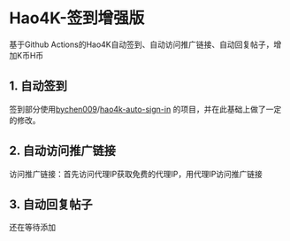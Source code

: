 # Hao4K-签到增强版
基于Github Actions的Hao4K自动签到、自动访问推广链接、自动回复帖子，增加K币H币

## 1. 自动签到
签到部分使用[bychen009](https://github.com/bychen009)/[hao4k-auto-sign-in](https://github.com/bychen009/hao4k-auto-sign-in)
的项目，并在此基础上做了一定的修改。

## 2. 自动访问推广链接
访问推广链接：首先访问代理IP获取免费的代理IP，用代理IP访问推广链接
## 3. 自动回复帖子
还在等待添加
